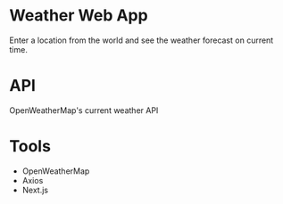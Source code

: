 # Weather Web App

Enter a location from the world and see the weather forecast on current time. 

# API 
 OpenWeatherMap's current weather API

# Tools 
- OpenWeatherMap
- Axios
- Next.js

